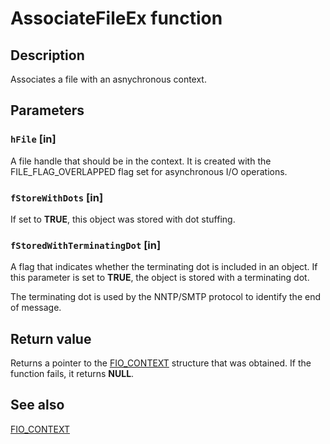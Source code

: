 # AssociateFileEx function

## Description

Associates a file with an asnychronous context.

## Parameters

### `hFile` [in]

A file handle that should be in the context. It is created with the FILE_FLAG_OVERLAPPED flag set for asynchronous I/O operations.

### `fStoreWithDots` [in]

If set to **TRUE**, this object was stored with dot stuffing.

### `fStoredWithTerminatingDot` [in]

A flag that indicates whether the terminating dot is included in an object. If this parameter is set to **TRUE**, the object is stored with a terminating dot.

The terminating dot is used by the NNTP/SMTP protocol to identify the end of message.

## Return value

Returns a pointer to the [FIO_CONTEXT](https://learn.microsoft.com/previous-versions/exchange-server/exchange-10/ms528326(v=exchg.10)) structure that was obtained. If the function fails, it returns **NULL**.

## See also

[FIO_CONTEXT](https://learn.microsoft.com/previous-versions/exchange-server/exchange-10/ms528326(v=exchg.10))